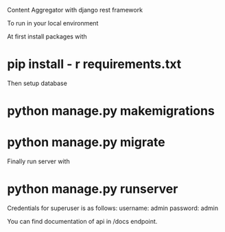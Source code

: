 Content Aggregator with django rest framework

To run in your local environment

At first install packages with
# pip install - r requirements.txt

Then setup database

# python manage.py makemigrations

# python manage.py migrate

Finally run server with 
# python manage.py runserver

Credentials for superuser is as follows:
username: admin
password: admin

You can find documentation of api in /docs endpoint.
